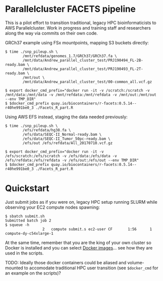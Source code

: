 # Parallelcluster FACETS pipeline

This is a pilot effort to transition traditional, legacy HPC bioinformaticists to AWS Parallelcluster. Work in progress and training staff and researchers along the way via commits on their own code.

GRCh37 example using FSx mountpoints, mapping S3 buckets directly:

```shell
$ time ./snp_pileup.sh \
        /mnt/refdata/genomes_1.7/GRCh37/GRCh37.fa \
        /mnt/data/Andrew_parallel_cluster_test/PRJ190494_FL-2B-ready.bam \
        /mnt/data/Andrew_parallel_cluster_test/PRJ190493_FL-2T-ready.bam \
        /mnt/out \
        /mnt/data/Andrew_parallel_cluster_test/00-common_all.vcf.gz

$ export docker_cmd_prefix="docker run -it -v /scratch:/scratch -v /mnt/data:/mnt/data -v /mnt/refdata:/mnt/refdata -v /mnt/out:/mnt/out --env TMP_DIR"
$ $docker_cmd_prefix quay.io/biocontainers/r-facets:0.5.14--r40he991be0_3 ./Facets_R_part.R
```

Using AWS EFS instead, staging the data needed previously:

```shell
$ time ./snp_pileup.sh \
        /efs/refdata/hg38.fa \
        /efs/data/SEQC-II_Normal-ready.bam \
        /efs/data/SEQC-II_Tumor_50pc-ready.bam \
        /efs/out /efs/refdata/All_20170710.vcf.gz

$ export docker_cmd_prefix="docker run -it -v /efs/scratch:/efs/scratch -v /efs/data:/efs/data -v /efs/refdata:/efs/refdata -v /efs/out:/efs/out --env TMP_DIR"
$ $docker_cmd_prefix quay.io/biocontainers/r-facets:0.5.14--r40he991be0_3 ./Facets_R_part.R
```

# Quickstart

Just submit jobs as if you were on, legacy HPC setup running SLURM while observing your EC2 compute nodes spawning:

```shell
$ sbatch submit.sh
Submitted batch job 2
$ squeue -h
                 2   compute submit.s ec2-user CF       1:56      1 compute-dy-c54xlarge-1
```

At the same time, remember that you are the king of your own cluster so Docker is installed and you can select [Docker images](https://github.com/umccr/infrastructure/blob/master/parallel_cluster/ami/biocontainers.yml#L23)... see how they are used in the scripts.

TODO: Ideally those docker containers could be aliased and volume-mounted to accomodate traditional HPC user transition (see `$docker_cmd` for an example on the scripts)?
